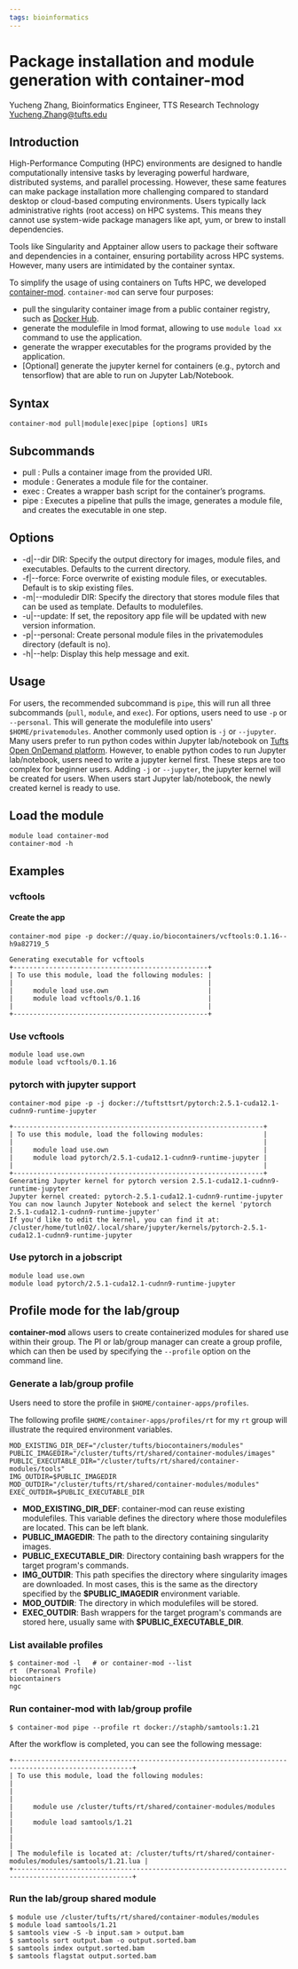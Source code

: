 ```yaml
---
tags: bioinformatics
---
```


# Package installation and module generation with container-mod

Yucheng Zhang, Bioinformatics Engineer, TTS Research Technology
Yucheng.Zhang@tufts.edu

## Introduction

High-Performance Computing (HPC) environments are designed to handle computationally intensive tasks by leveraging powerful hardware, distributed systems, and parallel processing. However, these same features can make package installation more challenging compared to standard desktop or cloud-based computing environments. Users typically lack administrative rights (root access) on HPC systems. This means they cannot use system-wide package managers like apt, yum, or brew to install dependencies.

Tools like Singularity and Apptainer allow users to package their software and dependencies in a container, ensuring portability across HPC systems. However, many users are intimidated by the container syntax.

To simplify the usage of using containers on Tufts HPC, we developed [container-mod](https://github.com/TuftsRT/container-mod). `container-mod` can serve four purposes:

- pull the singularity container image from a public container registry, such as [Docker Hub](https://hub.docker.com/).
- generate the modulefile in lmod format, allowing to use `module load xx` command to use the application.
- generate the wrapper executables for the programs provided by the application.
- [Optional] generate the jupyter kernel for containers (e.g., pytorch and tensorflow) that are able to run on Jupyter Lab/Notebook.

## Syntax

```
container-mod pull|module|exec|pipe [options] URIs
```

## Subcommands

- pull <URI>: Pulls a container image from the provided URI.
- module <URI>: Generates a module file for the container.
- exec <URI>: Creates a wrapper bash script for the container’s programs.
- pipe <URI>: Executes a pipeline that pulls the image, generates a module file, and creates the executable in one step.

## Options

- -d|--dir DIR: Specify the output directory for images, module files, and executables. Defaults to the current directory.
- -f|--force: Force overwrite of existing module files, or executables. Default is to skip existing files.
- -m|--moduledir DIR: Specify the directory that stores module files that can be used as template. Defaults to modulefiles.
- -u|--update: If set, the repository app file will be updated with new version information.
- -p|--personal: Create personal module files in the privatemodules directory (default is no).
- -h|--help: Display this help message and exit.

## Usage

For users, the recommended subcommand is `pipe`, this will run all three subcommands (`pull`, `module`, and `exec`). For options, users need to use `-p` or `--personal`. This will generate the modulefile into users' `$HOME/privatemodules`.
Another commonly used option is `-j` or `--jupyter`. Many users prefer to run python codes within Jupyter lab/notebook on [Tufts Open OnDemand platform](http://ondemand.pax.tufts.edu). However, to enable python codes to run Jupyter lab/notebook, users need to write a jupyter kernel first. These steps are too complex for beginner users. Adding `-j` or `--jupyter`, the jupyter kernel will be created for users. When users start Jupyter lab/notebook, the newly created kernel is ready to use.

## Load the module

```
module load container-mod
container-mod -h
```

## Examples

### vcftools

#### Create the app

```
container-mod pipe -p docker://quay.io/biocontainers/vcftools:0.1.16--h9a82719_5
```

```
Generating executable for vcftools
+-------------------------------------------------+
| To use this module, load the following modules: |
|                                                 |
|     module load use.own                         |
|     module load vcftools/0.1.16                 |
|                                                 |
+-------------------------------------------------+
```

### Use vcftools

```
module load use.own
module load vcftools/0.1.16
```

### pytorch with jupyter support

```
container-mod pipe -p -j docker://tuftsttsrt/pytorch:2.5.1-cuda12.1-cudnn9-runtime-jupyter
```

```
+---------------------------------------------------------------+
| To use this module, load the following modules:               |
|                                                               |
|     module load use.own                                       |
|     module load pytorch/2.5.1-cuda12.1-cudnn9-runtime-jupyter |
|                                                               |
+---------------------------------------------------------------+
Generating Jupyter kernel for pytorch version 2.5.1-cuda12.1-cudnn9-runtime-jupyter
Jupyter kernel created: pytorch-2.5.1-cuda12.1-cudnn9-runtime-jupyter
You can now launch Jupyter Notebook and select the kernel 'pytorch 2.5.1-cuda12.1-cudnn9-runtime-jupyter'
If you'd like to edit the kernel, you can find it at: /cluster/home/tutln02/.local/share/jupyter/kernels/pytorch-2.5.1-cuda12.1-cudnn9-runtime-jupyter
```

### Use pytorch in a jobscript

```
module load use.own
module load pytorch/2.5.1-cuda12.1-cudnn9-runtime-jupyter
```

## Profile mode for the lab/group

**container-mod** allows users to create containerized modules for shared use within their group. The PI or lab/group manager can create a group profile, which can then be used by specifying the `--profile` option on the command line.

### Generate a lab/group profile

Users need to store the profile in `$HOME/container-apps/profiles`.

The following profile `$HOME/container-apps/profiles/rt` for my `rt` group will illustrate the required environment variables.

```
MOD_EXISTING_DIR_DEF="/cluster/tufts/biocontainers/modules"
PUBLIC_IMAGEDIR="/cluster/tufts/rt/shared/container-modules/images"
PUBLIC_EXECUTABLE_DIR="/cluster/tufts/rt/shared/container-modules/tools"
IMG_OUTDIR=$PUBLIC_IMAGEDIR
MOD_OUTDIR="/cluster/tufts/rt/shared/container-modules/modules"
EXEC_OUTDIR=$PUBLIC_EXECUTABLE_DIR
```

- **MOD_EXISTING_DIR_DEF**: container-mod can reuse existing modulefiles. This variable defines the directory where those modulefiles are located. This can be left blank.
- **PUBLIC_IMAGEDIR**: The path to the directory containing singularity images.
- **PUBLIC_EXECUTABLE_DIR**: Directory containing bash wrappers for the target program's commands.
- **IMG_OUTDIR**: This path specifies the directory where singularity images are downloaded. In most cases, this is the same as the directory specified by the **\$PUBLIC_IMAGEDIR** environment variable.
- **MOD_OUTDIR**: The directory in which modulefiles will be stored.
- **EXEC_OUTDIR**: Bash wrappers for the target program's commands are stored here, usually same with **\$PUBLIC_EXECUTABLE_DIR**.

### List available profiles

```
$ container-mod -l   # or container-mod --list
rt  (Personal Profile)
biocontainers
ngc
```

### Run container-mod with lab/group profile

```
$ container-mod pipe --profile rt docker://staphb/samtools:1.21
```

After the workflow is completed, you can see the following message:

```
+----------------------------------------------------------------------------------------------------+
| To use this module, load the following modules:                                                    |
|                                                                                                    |
|     module use /cluster/tufts/rt/shared/container-modules/modules                                  |
|     module load samtools/1.21                                                                      |
|                                                                                                    |
| The modulefile is located at: /cluster/tufts/rt/shared/container-modules/modules/samtools/1.21.lua |
+----------------------------------------------------------------------------------------------------+
```

### Run the lab/group shared module

```
$ module use /cluster/tufts/rt/shared/container-modules/modules
$ module load samtools/1.21
$ samtools view -S -b input.sam > output.bam
$ samtools sort output.bam -o output.sorted.bam
$ samtools index output.sorted.bam
$ samtools flagstat output.sorted.bam
```
